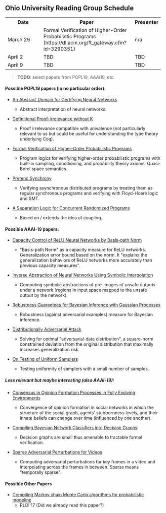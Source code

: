 ## Ohio University Reading Group Schedule

<table>
  <tr>
    <th width="100"> Date </th>
    <th> Paper </th>
    <th> Presenter </th>
  </tr>
  <tr>
    <td> March 26 </td>
    <td> Formal Verification of Higher-Order Probabilistic Programs (https://dl.acm.org/ft_gateway.cfm?id=3290351) </td>
    <td> n/a </td>
  </tr>
  <tr>
    <td> April 2 </td>
    <td> TBD </td>
    <td> TBD </td>
  </tr>
  <tr>
    <td> April 9 </td>
    <td> TBD </td>
    <td> TBD </td>
  </tr>
</table>

> <b>TODO</b>: select papers from POPL19, AAAI19, etc.


#### Possible POPL19 papers (in no particular order):

* [An Abstract Domain for Certifying Neural Networks](https://dl.acm.org/ft_gateway.cfm?id=3290354)
    * Abstract interpretation of neural networks.

* [Definitional Proof-Irrelevance without K](https://dl.acm.org/ft_gateway.cfm?id=3290316)
    * Proof irrelevance compatible with univalence (not particularly relevant to us but could be useful for understanding the type theory underlying Coq).

* [Formal Verification of Higher-Order Probabilistic Programs](https://dl.acm.org/ft_gateway.cfm?id=3290351)
    * Program logics for verifying higher-order probabilistic programs with built-in sampling, conditioning, and probability theory axioms. Quasi-Borel space semantics.

* [Pretend Synchrony](https://dl.acm.org/ft_gateway.cfm?id=3290372)
    * Verifying asynchronous distributed programs by treating them as regular synchronous programs and verifying with Floyd-Hoare logic and SMT.

* [A Separation Logic for Concurrent Randomized Programs](https://dl.acm.org/ft_gateway.cfm?id=3290377)
    * Based on / extends the idea of coupling.


#### Possible AAAI-19 papers:

* [Capacity Control of ReLU Neural Networks by Basis-path Norm](https://www.aaai.org/Papers/AAAI/2019/AAAI-ZhengS.1575.pdf)
    * "Basis-path Norm" as a capacity measure for ReLU networks. Generalization error bound based on the norm. It "explains the generalization behaviors of ReLU networks more accurately than previous capacity measures".

* [Inverse Abstraction of Neural Networks Using Symbolic Interpolation](https://www.aaai.org/Papers/AAAI/2019/AAAI-DathathriS.3732.pdf)
    * Computing symbolic abstractions of pre-images of unsafe outputs under a network (regions in input space mapped to the unsafe output by the network).

* [Robustness Guarantees for Bayesian Inference with Gaussian Processes](https://www.aaai.org/Papers/AAAI/2019/AAAI-CardelliL.5988.pdf)
    * Robustness (against adversarial examples) measure for Bayesian inference. 

* [Distributionally Adversarial Attack](https://www.aaai.org/Papers/AAAI/2019/AAAI-ZhengTianhang.602.pdf)
    * Solving for optimal "adversarial-data distribution", a square-norm constrained deviation from the original distribution that maximally increases generalization risk. 

* [On Testing of Uniform Samplers](https://www.aaai.org/Papers/AAAI/2019/AAAI-ChakrabortySourav.652.pdf)
    * Testing uniformity of samplers with a small number of samples.


##### Less relevant but maybe interesting (also AAAI-19):

* [Consensus in Opinion Formation Processes in Fully Evolving Environments](https://www.aaai.org/Papers/AAAI/2019/AAAI-AulettaV.6390.pdf)
    * Convergence of opinion formation in social networks in which the structure of the social graph, agents' stubbornness levels, and their innate beliefs can change over time (influenced by one another).

* [Compiling Bayesian Network Classifiers into Decision Graphs](https://www.aaai.org/Papers/AAAI/2019/AAAI-ShihA.4035.pdf)
    * Decision graphs are small thus amenable to tractable formal verification.

* [Sparse Adversarial Perturbations for Videos](https://www.aaai.org/Papers/AAAI/2019/AAAI-WeiX.2649.pdf)
    * Computing adversarial perturbations for key frames in a video and interpolating across the frames in between. Sparse means "temporally sparse".
    
#### Possible Other Papers

* [Compiling Markov chain Monte Carlo algorithms for probabilistic modeling](http://www.cs.cornell.edu/~jgm/papers/pldi17.pdf)
    * PLDI'17 (Did we already read this paper?)
